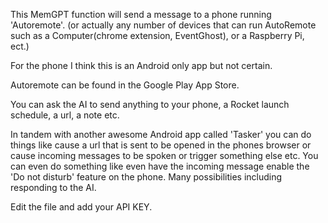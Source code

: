 This MemGPT function will send a message to a phone running 'Autoremote'.
(or actually any number of devices that can run AutoRemote such as a Computer(chrome extension, EventGhost), or a Raspberry Pi, ect.)

For the phone I think this is an Android only app but not certain.

Autoremote can be found in the Google Play App Store.

You can ask the AI to send anything to your phone, a Rocket launch schedule, a url, a note etc.

In tandem with another awesome Android app called 'Tasker' you can do things like cause a url that is sent to be opened in the phones browser or cause incoming messages to be spoken or trigger something else etc. You can even do something like even have the incoming message enable the 'Do not disturb' feature on the phone. 
Many possibilities including responding to the AI.

Edit the file and add your API KEY.
